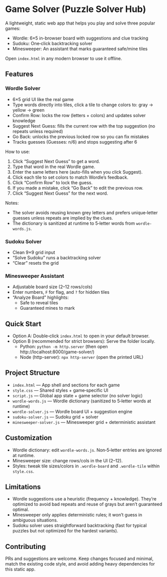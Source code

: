 # Game Solver (Puzzle Solver Hub)

A lightweight, static web app that helps you play and solve three popular games:
- Wordle: 6×5 in-browser board with suggestions and clue tracking
- Sudoku: One‑click backtracking solver
- Minesweeper: An assistant that marks guaranteed safe/mine tiles

Open `index.html` in any modern browser to use it offline.

## Features

### Wordle Solver
- 6×5 grid UI like the real game
- Type words directly into tiles, click a tile to change colors to: gray → yellow → green
- Confirm Row: locks the row (letters + colors) and updates solver knowledge
- Suggest Next Guess: fills the current row with the top suggestion (no repeats unless required)
- Go Back: unlocks the previous locked row so you can fix mistakes
- Tracks guesses (Guesses: n/6) and stops suggesting after 6

How to use:
1. Click “Suggest Next Guess” to get a word.
2. Type that word in the real Wordle game.
3. Enter the same letters here (auto-fills when you click Suggest).
4. Click each tile to set colors to match Wordle’s feedback.
5. Click “Confirm Row” to lock the guess.
6. If you made a mistake, click “Go Back” to edit the previous row.
7. Click “Suggest Next Guess” for the next word.

Notes:
- The solver avoids reusing known grey letters and prefers unique‑letter guesses unless repeats are implied by the clues.
- The dictionary is sanitized at runtime to 5‑letter words from `wordle-words.js`.

### Sudoku Solver
- Clean 9×9 grid input
- “Solve Sudoku” runs a backtracking solver
- “Clear” resets the grid

### Minesweeper Assistant
- Adjustable board size (2–12 rows/cols)
- Enter numbers, `F` for flag, and `?` for hidden tiles
- “Analyze Board” highlights:
  - Safe to reveal tiles
  - Guaranteed mines to mark

## Quick Start
- Option A: Double‑click `index.html` to open in your default browser.
- Option B (recommended for strict browsers): Serve the folder locally.
  - Python: `python -m http.server` (then open http://localhost:8000/game-solver/)
  - Node (http-server): `npx http-server` (open the printed URL)

## Project Structure
- `index.html` — App shell and sections for each game
- `style.css` — Shared styles + game‑specific UI
- `script.js` — Global app state + game selector (no solver logic)
- `wordle-words.js` — Wordle dictionary (sanitized to 5‑letter words at runtime)
- `wordle-solver.js` — Wordle board UI + suggestion engine
- `sudoku-solver.js` — Sudoku grid + solver
- `minesweeper-solver.js` — Minesweeper grid + deterministic assistant

## Customization
- Wordle dictionary: edit `wordle-words.js`. Non‑5‑letter entries are ignored at runtime.
- Minesweeper size: change rows/cols in the UI (2–12).
- Styles: tweak tile sizes/colors in `.wordle-board` and `.wordle-tile` within `style.css`.

## Limitations
- Wordle suggestions use a heuristic (frequency + knowledge). They’re optimized to avoid bad repeats and reuse of grays but aren’t guaranteed optimal.
- Minesweeper only applies deterministic rules; it won’t guess in ambiguous situations.
- Sudoku solver uses straightforward backtracking (fast for typical puzzles but not optimized for the hardest variants).

## Contributing
PRs and suggestions are welcome. Keep changes focused and minimal, match the existing code style, and avoid adding heavy dependencies for this static app.

